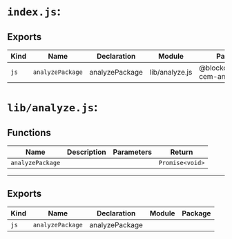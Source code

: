 # `index.js`:

## Exports

| Kind | Name             | Declaration    | Module         | Package                      |
| ---- | ---------------- | -------------- | -------------- | ---------------------------- |
| `js` | `analyzePackage` | analyzePackage | lib/analyze.js | @blockquote/new-cem-analyzer |

# `lib/analyze.js`:

## Functions

| Name             | Description | Parameters | Return          |
| ---------------- | ----------- | ---------- | --------------- |
| `analyzePackage` |             |            | `Promise<void>` |

<hr/>

## Exports

| Kind | Name             | Declaration    | Module | Package |
| ---- | ---------------- | -------------- | ------ | ------- |
| `js` | `analyzePackage` | analyzePackage |        |         |
